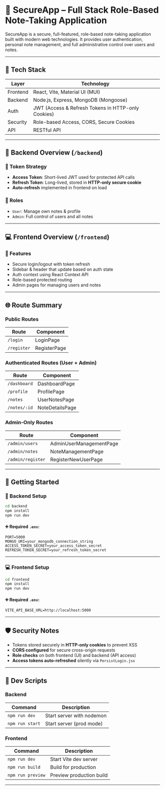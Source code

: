 # 🔐 SecureApp – Full Stack Role-Based Note-Taking Application

SecureApp is a secure, full-featured, role-based note-taking application built with modern web technologies. It provides user authentication, personal note management, and full administrative control over users and notes.

---

## 🧱 Tech Stack

| Layer      | Technology                                  |
|------------|---------------------------------------------|
| Frontend   | React, Vite, Material UI (MUI)              |
| Backend    | Node.js, Express, MongoDB (Mongoose)        |
| Auth       | JWT (Access & Refresh Tokens in HTTP-only Cookies) |
| Security   | Role-based Access, CORS, Secure Cookies     |
| API        | RESTful API                                 |

---

## 🔧 Backend Overview (`/backend`)

### 🔐 Token Strategy

- **Access Token**: Short-lived JWT used for protected API calls
- **Refresh Token**: Long-lived, stored in **HTTP-only secure cookie**
- **Auto-refresh** implemented in frontend on load

### 👥 Roles

- `User`: Manage own notes & profile
- `Admin`: Full control of users and all notes

---

## 💻 Frontend Overview (`/frontend`)

### 🔐 Features

- Secure login/logout with token refresh
- Sidebar & header that update based on auth state
- Auth context using React Context API
- Role-based protected routing
- Admin pages for managing users and notes

---

## 🌐 Route Summary

### Public Routes
| Route        | Component             |
|--------------|------------------------|
| `/login`     | LoginPage              |
| `/register`  | RegisterPage           |

### Authenticated Routes (User + Admin)
| Route        | Component             |
|--------------|------------------------|
| `/dashboard` | DashboardPage          |
| `/profile`   | ProfilePage            |
| `/notes`     | UserNotesPage          |
| `/notes/:id` | NoteDetailsPage        |

### Admin-Only Routes
| Route              | Component                    |
|--------------------|------------------------------|
| `/admin/users`     | AdminUserManagementPage      |
| `/admin/notes`     | NoteManagementPage           |
| `/admin/register`  | RegisterNewUserPage          |

---

## 🚀 Getting Started

### 🔧 Backend Setup

```bash
cd backend
npm install
npm run dev
```

#### ➕ Required `.env`:
```
PORT=5000
MONGO_URI=your_mongodb_connection_string
ACCESS_TOKEN_SECRET=your_access_token_secret
REFRESH_TOKEN_SECRET=your_refresh_token_secret
```

---

### 💻 Frontend Setup

```bash
cd frontend
npm install
npm run dev
```

#### ➕ Required `.env`:
```
VITE_API_BASE_URL=http://localhost:5000
```

---

## 🛡️ Security Notes

- Tokens stored securely in **HTTP-only cookies** to prevent XSS
- **CORS configured** for secure cross-origin requests
- **Role checks** on both frontend (UI) and backend (API access)
- **Access tokens auto-refreshed** silently via `PersistLogin.jsx`

---

## 🧪 Dev Scripts

### Backend

| Command         | Description                 |
|------------------|-----------------------------|
| `npm run dev`    | Start server with nodemon   |
| `npm run start`  | Start server (prod mode)    |

### Frontend

| Command           | Description              |
|------------------|--------------------------|
| `npm run dev`     | Start Vite dev server    |
| `npm run build`   | Build for production     |
| `npm run preview` | Preview production build |

---



